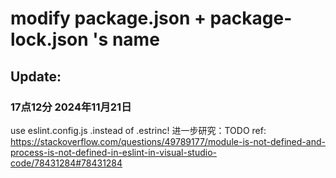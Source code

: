 # modify package.json + package-lock.json 's name
## Update:
### 17点12分 2024年11月21日
use eslint.config.js .instead of .estrinc!
进一步研究：TODO
ref:
https://stackoverflow.com/questions/49789177/module-is-not-defined-and-process-is-not-defined-in-eslint-in-visual-studio-code/78431284#78431284